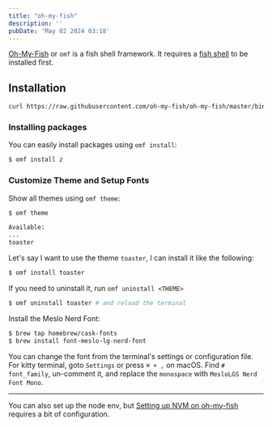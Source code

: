 ```yaml
---
title: "oh-my-fish"
description: ''
pubDate: 'May 02 2024 03:18'
---
```


[Oh-My-Fish](https://github.com/oh-my-fish/oh-my-fish) or `omf` is a fish shell framework. It requires a [fish shell](/notes/fish_shell) to be installed first.

## Installation

```bash
curl https://raw.githubusercontent.com/oh-my-fish/oh-my-fish/master/bin/install | fish
```

### Installing packages
You can easily install packages using `omf install`:
```sh
$ omf install z
```

### Customize Theme and Setup Fonts
Show all themes using `omf theme`:
```bash
$ omf theme

Available:
...
toaster
```

Let's say I want to use the theme `toaster`, I can install it like the following:
```bash
$ omf install toaster
```

If you need to uninstall it, run `omf uninstall <THEME>`
```bash
$ omf uninstall toaster # and reload the terminal
```

Install the Meslo Nerd Font:
```bash
$ brew tap homebrew/cask-fonts
$ brew install font-meslo-lg-nerd-font
```

You can change the font from the terminal's settings or configuration file. For kitty terminal, goto `Settings` or press `⌘ + ,` on macOS. Find `# font_family`, un-comment it, and replace the `monospace` with `MesloLGS Nerd Font Mono`.

---

You can also set up the node env, but [Setting up NVM on oh-my-fish](/notes/setting_up_nvm_on_oh-my-fish) requires a bit of configuration.